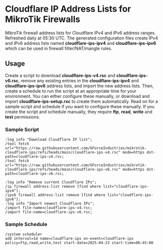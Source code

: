 # Cloudflare IP Address Lists for MikroTik Firewalls

MikroTik firewall address lists for Cloudflare IPv4 and IPv6 address ranges. Refreshed daily at 05:30 UTC. The generated configuration files create IPv4 and IPv6 address lists named **cloudflare-ips-ipv4** and **cloudflare-ips-ipv6** which can be used in firewall filter/NAT/mangle rules.

## Usage

Create a script to download **cloudflare-ips-v4.rsc** and **cloudflare-ips-v6.rsc**, remove any existing entries in the **cloudflare-ips-ipv4** and **cloudflare-ips-ipv6** address lists, and import the new address lists. Then, create a schedule to run the script at an appropriate time for your environment. You can either configure these manually, or download and import **cloudflare-ips-setup.rsc** to create them automatically. Read on for a sample script and schedule if you want to configure these manually. If you create the script and schedule manually, they require **ftp**, **read**, **write** and **test** permissions.

### Sample Script

```
:log info "Download Cloudflare IP list";
/tool fetch url="https://raw.githubusercontent.com/GForceIndustries/mikrotik-cloudflare-ips/refs/heads/main/cloudflare-ips-v4.rsc" mode=https dst-path=cloudflare-ips-v4.rsc;
/tool fetch url="https://raw.githubusercontent.com/GForceIndustries/mikrotik-cloudflare-ips/refs/heads/main/cloudflare-ips-v6.rsc" mode=https dst-path=cloudflare-ips-v6.rsc;

:log info "Remove current Cloudflare IPs";
/ip firewall address-list remove [find where list="cloudflare-ips-ipv4"];
/ipv6 firewall address-list remove [find where list="cloudflare-ips-ipv6"];
:log info "Import newest Cloudflare IPs";
/import file-name=cloudflare-ips-v4.rsc;
/import file-name=cloudflare-ips-v6.rsc;
```

### Sample Schedule

```
/system scheduler
add interval=1d name=cloudflare-ips on-event=cloudflare-ips policy=ftp,read,write,test start-date=2025-04-23 start-time=06:45:00
```
